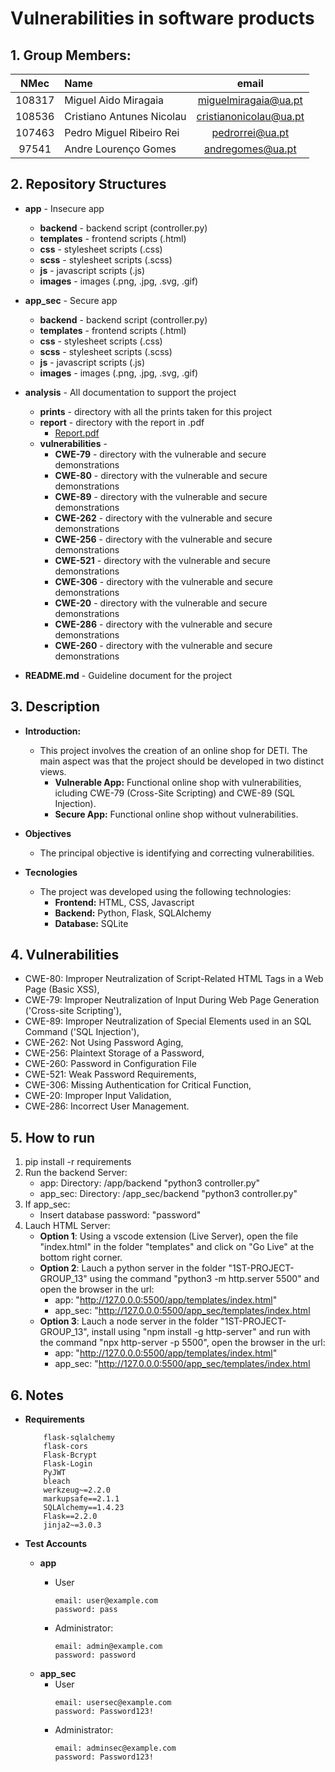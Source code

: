 # Vulnerabilities in software products

## 1. Group Members:

| NMec | Name | email | 
|:---: |:---|:---:|
| 108317 | Miguel Aido Miragaia      | [miguelmiragaia@ua.pt](https://github.com/Miragaia)              |
| 108536 | Cristiano Antunes Nicolau | [cristianonicolau@ua.pt](https://github.com/cristiano-nicolau)   |
| 107463 | Pedro Miguel Ribeiro Rei  | [pedrorrei@ua.pt](https://github.com/pedrorrei)                  |
| 97541  | Andre Lourenço Gomes      | [andregomes@ua.pt](https://github.com/andregomes04)              |

## 2. Repository Structures

- **app** - Insecure app
    * **backend** - backend script (controller.py)
    * **templates** - frontend scripts (.html)
    * **css** - stylesheet scripts (.css)
    * **scss** - stylesheet scripts (.scss)
    * **js** - javascript scripts (.js)
    * **images** - images (.png, .jpg, .svg, .gif)

- **app_sec** - Secure app
    * **backend** - backend script (controller.py)
    * **templates** - frontend scripts (.html)
    * **css** - stylesheet scripts (.css)
    * **scss** - stylesheet scripts (.scss)
    * **js** - javascript scripts (.js)
    * **images** - images (.png, .jpg, .svg, .gif)

- **analysis** - All documentation to support the project
    * **prints** - directory with all the prints taken for this project
    * **report** - directory with the report in .pdf  
        * [Report.pdf](/analyses/report/Report.pdf)
    * **vulnerabilities** - 
        * **CWE-79** - directory with the vulnerable and secure demonstrations
        * **CWE-80** - directory with the vulnerable and secure demonstrations
        * **CWE-89** - directory with the vulnerable and secure demonstrations
        * **CWE-262** - directory with the vulnerable and secure demonstrations
        * **CWE-256** - directory with the vulnerable and secure demonstrations
        * **CWE-521** - directory with the vulnerable and secure demonstrations
        * **CWE-306** - directory with the vulnerable and secure demonstrations
        * **CWE-20** - directory with the vulnerable and secure demonstrations
        * **CWE-286** - directory with the vulnerable and secure demonstrations
        * **CWE-260** - directory with the vulnerable and secure demonstrations

- **README.md** - Guideline document for the project

## 3. Description

- **Introduction:**
    - This project involves the creation of an online shop for DETI. The main aspect was that the project should be developed in two distinct views.
        * **Vulnerable App:** Functional online shop with vulnerabilities, icluding CWE-79 (Cross-Site Scripting) and CWE-89 (SQL Injection).
        * **Secure App:** Functional online shop without vulnerabilities.

- **Objectives** 
    - The principal objective is identifying and correcting vulnerabilities. 

- **Tecnologies**
    - The project was developed using the following technologies:
        * **Frontend:** HTML, CSS, Javascript
        * **Backend:** Python, Flask, SQLAlchemy
        * **Database:** SQLite


## 4. Vulnerabilities
- CWE-80: Improper Neutralization of Script-Related HTML Tags in a Web Page (Basic XSS), 
- CWE-79: Improper Neutralization of Input During Web Page Generation ('Cross-site Scripting'), 
- CWE-89: Improper Neutralization of Special Elements used in an SQL Command ('SQL Injection'),
- CWE-262: Not Using Password Aging, 
- CWE-256: Plaintext Storage of a Password,
- CWE-260: Password in Configuration File 
- CWE-521: Weak Password Requirements, 
- CWE-306: Missing Authentication for Critical Function, 
- CWE-20: Improper Input Validation, 
- CWE-286: Incorrect User Management.


## 5. How to run

1. pip install -r requirements
2. Run the backend Server:
    - app: Directory: /app/backend "python3 controller.py"
    - app_sec: Directory: /app_sec/backend "python3 controller.py"
3. If app_sec:
    - Insert database password: "password"
4. Lauch HTML Server:
    - **Option 1**: Using a vscode extension (Live Server), open the file "index.html" in the folder "templates" and click on "Go Live" at the bottom right corner.
    - **Option 2**: Lauch a python server in the folder "1ST-PROJECT-GROUP_13" using the command "python3 -m http.server 5500" and open the browser in the url:
        - app: "http://127.0.0.0:5500/app/templates/index.html"
        - app_sec: "http://127.0.0.0:5500/app_sec/templates/index.html
    - **Option 3**: Lauch a node server in the folder "1ST-PROJECT-GROUP_13", install using "npm install -g http-server" and run with the command "npx http-server -p 5500", open the browser in the url:
        - app: "http://127.0.0.0:5500/app/templates/index.html"
        - app_sec: "http://127.0.0.0:5500/app_sec/templates/index.html

## 6. Notes

- **Requirements**
    ```
        flask-sqlalchemy
        flask-cors
        Flask-Bcrypt
        Flask-Login
        PyJWT
        bleach
        werkzeug~=2.2.0
        markupsafe==2.1.1
        SQLAlchemy==1.4.23
        Flask==2.2.0
        jinja2~=3.0.3
    ```

- **Test Accounts**
    * **app**
        - User
            ```
            email: user@example.com
            password: pass
            ```

        - Administrator:
            ```
            email: admin@example.com
            password: password
            ```
    * **app_sec**
        - User
            ```
            email: usersec@example.com
            password: Password123!
            ```
        - Administrator:
            ```
            email: adminsec@example.com
            password: Password123!
            ```

